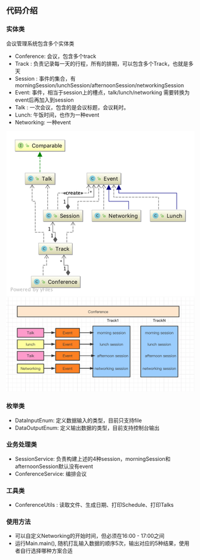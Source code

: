 ## 代码介绍

### 实体类

会议管理系统包含多个实体类

- Conference: 会议，包含多个track
- Track : 负责记录每一天的行程，所有的排期，可以包含多个Track，也就是多天
- Session : 事件的集合，有morningSession/lunchSession/afternoonSession/networkingSession 
- Event: 事件，相当于session上的槽点，talk/lunch/networking 需要转换为event后再加入到session
- Talk : 一次会议，包含的是会议标题，会议耗时。
- Lunch: 午饭时间，也作为一种event
- Networking: 一种event

![i](Conference-uml.png)
![i](Conference.png)

### 枚举类

- DataInputEnum: 定义数据输入的类型，目前只支持file
- DataOutputEnum: 定义输出数据的类型，目前支持控制台输出

### 业务处理类

- SessionService: 负责构建上述的4种session，morningSession和afternoonSession默认没有event
- ConferenceService: 编排会议

### 工具类

- ConferenceUtils : 读取文件、生成日期、打印Schedule、打印Talks

### 使用方法
- 可以自定义Networking的开始时间，但必须在16:00 - 17:00之间
- 运行Main.main(), 随机打乱输入数据的顺序5次，输出对应的5种结果，使用者自行选择哪种方案合适